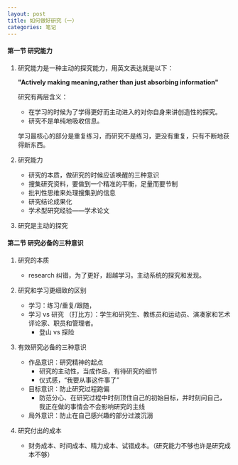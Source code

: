 ```yaml
---
layout: post
title: 如何做好研究（一）
categories: 笔记
---
```

#### 第一节 研究能力

1. 研究能力是一种主动的探究能力，用英文表达就是以下：

   **"Actively making meaning,rather than just absorbing information"**

   研究有两层含义：

   - 在学习的时候为了学得更好而主动进入的对你自身来讲创造性的探究。
   - 研究不是单纯地吸收信息。

   学习最核心的部分是重复练习，而研究不是练习，更没有重复，只有不断地获得新东西。

2. 研究能力

   - 研究的本质，做研究的时候应该唤醒的三种意识
   - 搜集研究资料，要做到一个精准的平衡，足量而要节制
   - 批判性思维来处理搜集到的信息
   - 研究结论成果化
   - 学术型研究经验——学术论文

3. 研究是主动的探究

#### 第二节 研究必备的三种意识

1. 研究的本质
   - research 纠错，为了更好，超越学习。主动系统的探究和发现。
2. 研究和学习更细致的区别
   - 学习：练习/重复/跟随，
   - 学习 vs 研究 （打比方）：学生和研究生、教练员和运动员、演凑家和艺术评论家、职员和管理者。
     - 登山 vs 探险
3. 有效研究必备的三种意识
   - 作品意识：研究精神的起点
     - 研究的主动性，当成作品，有待研究的细节
     - 仪式感，“我要从事这件事了”
   - 目标意识：防止研究过程跑偏
     - 防范分心、在研究过程中时刻顶住自己的初始目标，并时刻问自己，我正在做的事情会不会影响研究的主线
   - 局外意识：防止在自己感兴趣的部分过渡沉溺

4. 研究付出的成本
   - 财务成本、时间成本、精力成本、试错成本。（研究能力不够也许是研究成本不够）
